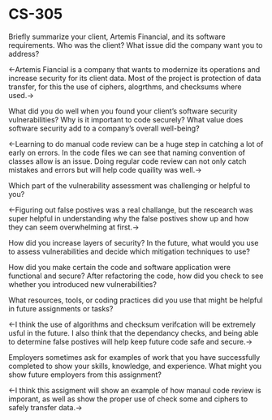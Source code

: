 # CS-305

Briefly summarize your client, Artemis Financial, and its software requirements. Who was the client? What issue did the company want you to address?

<-Artemis Fiancial is a company that wants to modernize its operations and increase security for its client data. Most of the project is protection of data transfer, for this the use of ciphers, alogrthms, and checksums where used.->


What did you do well when you found your client’s software security vulnerabilities? Why is it important to code securely? What value does software security add to a company’s overall well-being?

<-Learning to do manual code review can be a huge step in catching a lot of early on errors. In the code files we can see that naming convention of classes allow is an issue. Doing regular code review can not only catch mistakes and errors but will help code quaility was well.-> 

Which part of the vulnerability assessment was challenging or helpful to you?

<-Figuring out false postives was a real challange, but the rescearch was super helpful in understanding why the false postives show up and how they can seem overwhelming at first.->

How did you increase layers of security? In the future, what would you use to assess vulnerabilities and decide which mitigation techniques to use?


How did you make certain the code and software application were functional and secure? After refactoring the code, how did you check to see whether you introduced new vulnerabilities?


What resources, tools, or coding practices did you use that might be helpful in future assignments or tasks?

<-I think the use of algorithms and checksum verifcation will be extremely usful in the future. I also think that the dependancy checks, and being able to determine false postives will help keep future code safe and secure.->

Employers sometimes ask for examples of work that you have successfully completed to show your skills, knowledge, and experience. What might you show future employers from this assignment? 

<-I think this assigment will show an example of how manaul code review is imporant, as well as show the proper use of check some and ciphers to safely transfer data.->
